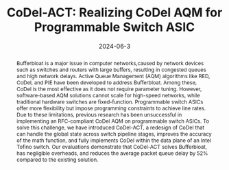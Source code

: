 ---
title: "CoDel-ACT: Realizing CoDel AQM for Programmable Switch ASIC"
date: 2024-06-3
publishDate: 2024-06-3
authors: ["Vedant Bothra *", "Aditya Peer *", "Vijay Kumar Singh", "Rinku Shah"]
publication_types: ["1"]
abstract: "Bufferbloat is a major issue in computer networks,caused by network devices such as switches and routers with large buffers, resulting in congested queues and high network delays. Active Queue Management (AQM) algorithms like RED, CoDel, and PIE have been developed to address Bufferbloat. Among these, CoDel is the most effective as it does not require parameter tuning. However, software-based AQM solutions cannot scale for high-speed networks, while traditional hardware switches are fixed-function. Programmable switch ASICs offer more flexibility but impose programming constraints to achieve line rates. Due to these limitations, previous research has been unsuccessful in implementing an RFC-compliant CoDel AQM on programmable switch ASICs. To solve this challenge, we have introduced CoDel-ACT, a redesign of CoDel that can handle the global state across switch pipeline stages, improves the accuracy of the math function, and fully implements CoDel within the data plane of an Intel Tofino switch. Our evaluations demonstrate that CoDel-ACT solves Bufferbloat, has negligible overheads, and reduces the average packet queue delay by 52% compared to the existing solution."
featured: false
publication: "IFIP Conference 2024"
links:
  - icon_pack: fas
    icon: scroll
    name: Link
    url: 'https://doi.org/10.23919/IFIPNetworking62109.2024.10619729'
---